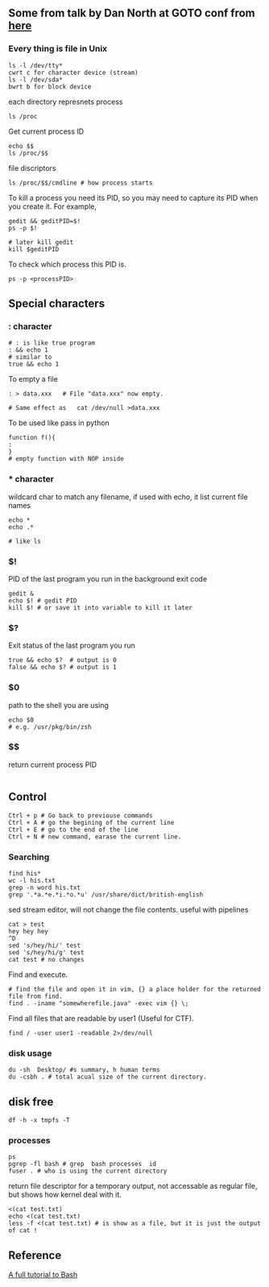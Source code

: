 ## Some from talk by Dan North at GOTO conf from [here](https://www.youtube.com/watch?v=7uwW20odwEk)
### Every thing is file in Unix
```
ls -l /dev/tty*
cwrt c for character device (stream)
ls -l /dev/sda*
bwrt b for block device 
```

each directory represnets process
```
ls /proc
```
Get current process ID
```
echo $$
ls /proc/$$
```

file discriptors 
```
ls /proc/$$/cmdline # how process starts
```
To kill a process you need its PID, so you may need to capture its PID when you create it. For example,
```
gedit && geditPID=$!
ps -p $!

# later kill gedit
kill $geditPID
```
To check which process this PID is. 
```
ps -p <processPID>
```
## Special characters
### : character
```
# : is like true program
: && echo 1
# similar to 
true && echo 1
```
To empty a file
```
: > data.xxx   # File "data.xxx" now empty.	      

# Same effect as   cat /dev/null >data.xxx
```
To be used like pass in python
```
function f(){
:
}
# empty function with NOP inside
```
### * character
wildcard char to match any filename, if used with echo, it list current file names
```
echo *
echo .*

# like ls
```
### $! 
PID of the last program you run in the background exit code 
```
gedit &
echo $! # gedit PID
kill $! # or save it into variable to kill it later
```
### $?
Exit status of the last program you run
```
true && echo $?  # output is 0
false && echo $? # output is 1
```
### $0
path to the shell you are using
```
echo $0
# e.g. /usr/pkg/bin/zsh
```
### $$
return current process PID
```

```
## Control 
```
Ctrl + p # Go back to previouse commands
Ctrl + A # go the begining of the current line
Ctrl + E # go to the end of the line
Ctrl + N # new command, earase the current line.
```
### Searching
```
find his* 
wc -l his.txt
grep -n word his.txt
grep '.*a.*e.*i.*o.*u' /usr/share/dict/british-english
```
sed stream editor, will not change the file contents. useful with pipelines
```
cat > test
hey hey hey
^D
sed 's/hey/hi/' test 
sed 's/hey/hi/g' test 
cat test # no changes 
```
Find and execute. 
```
# find the file and open it in vim, {} a place holder for the returned file from find.
find . -iname "somewherefile.java" -exec vim {} \;
```
Find all files that are readable by user1 (Useful for CTF). 
```
find / -user user1 -readable 2>/dev/null
```
### disk usage
```
du -sh  Desktop/ #s summary, h human terms
du -csbh . # total acual size of the current directory.
```
## disk free 
```
df -h -x tmpfs -T
```
 
### processes
```
ps 
pgrep -fl bash # grep  bash processes  id 
fuser . # who is using the current directory 
```
return file descriptor for a temporary output, not accessable as regular file, but shows how kernel deal with it.
```
<(cat test.txt)
echo <(cat test.txt)
less -f <(cat test.txt) # is show as a file, but it is just the output of cat !
```


## Reference 
[A full tutorial to Bash](http://www.tldp.org/LDP/abs/html/)
